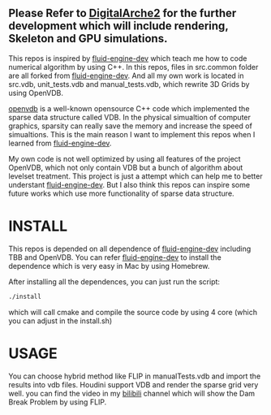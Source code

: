 Please Refer to [DigitalArche2](https://github.com/yangfengzzz/DigitalArche2) for the further development which will include rendering, Skeleton and GPU simulations.
----------------------------------------------
This repos is inspired by [fluid-engine-dev](https://github.com/doyubkim/fluid-engine-dev) which teach me how to code numerical algorithm by using C++. In this repos, files in src.common folder are all forked from [fluid-engine-dev](https://github.com/doyubkim/fluid-engine-dev). And all my own work is located in src.vdb, unit_tests.vdb and manual_tests.vdb, which rewrite 3D Grids by using OpenVDB.

[openvdb](https://github.com/AcademySoftwareFoundation/openvdb) is a well-known opensource C++ code which implemented the sparse data structure called VDB. In  the physical simualtion of computer graphics, sparsity can really save the memory and increase the speed of simualtions. This is the main reason I want to implement this repos when I learned from [fluid-engine-dev](https://github.com/doyubkim/fluid-engine-dev).

My own code is not well optimized by using all features of the project OpenVDB, which not only contain VDB but a bunch of algorithm about levelset treatment. This project is just a attempt which can help me to better understant [fluid-engine-dev](https://github.com/doyubkim/fluid-engine-dev). But I also think this repos can inspire some future works which use more functionality of sparse data structure.

# INSTALL

This repos is depended on all dependence of [fluid-engine-dev](https://github.com/doyubkim/fluid-engine-dev) including TBB and OpenVDB. You can refer [fluid-engine-dev](https://github.com/doyubkim/fluid-engine-dev) to install the dependence which is very easy in Mac by using Homebrew. 

After installing all the dependences, you can just run the script:

```bash
./install
```

which will call cmake and compile the source code by using 4 core (which you can adjust in the install.sh)

# USAGE

You can choose hybrid method like FLIP in manualTests.vdb and import the results into vdb files. Houdini support VDB and render the sparse grid very well. you can find the video in my [bilibili](https://www.bilibili.com/video/BV1XV41127Cy/) channel which will show the Dam Break Problem by using FLIP.
